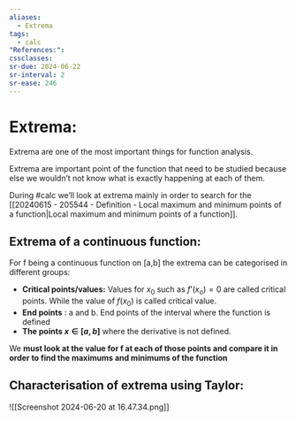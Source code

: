 ```yaml
---
aliases:
  - Extrema
tags:
  - calc
"References:": 
cssclasses: 
sr-due: 2024-06-22
sr-interval: 2
sr-ease: 246
---
```

# Extrema: 
Extrema are one of the most important things for function analysis. 

Extrema are important point of the function that need to be studied because else we wouldn’t not know what is exactly happening at each of them. 

During #calc we’ll look at extrema mainly in order to search for the [[20240615 - 205544 - Definition - Local maximum and minimum points of a function|Local maximum and minimum points of a function]]. 

## Extrema of a continuous function: 
For f being a continuous function on  \[a,b] the extrema can be categorised in different groups: 

+ **Critical points/values:** Values for $x_0$ such as $f’(x_o) = 0$ are called critical points. While the value of $f(x_0)$ is called critical value. 
+ **End points** : a and b. End points of the interval where the function is defined
+ **The points $x\in [a,b]$**  where the derivative is not defined. 

We **must look at the value for f at each of those points and compare it in order to find the maximums and minimums of the function**


## Characterisation of extrema using Taylor:
![[Screenshot 2024-06-20 at 16.47.34.png]]

